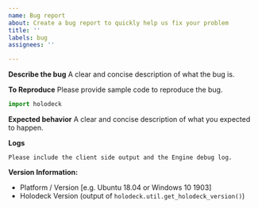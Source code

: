 ```yaml
---
name: Bug report
about: Create a bug report to quickly help us fix your problem
title: ''
labels: bug
assignees: ''

---
```


**Describe the bug**
A clear and concise description of what the bug is.

**To Reproduce**
Please provide sample code to reproduce the bug.
```python
import holodeck
```
**Expected behavior**
A clear and concise description of what you expected to happen.

**Logs**
```
Please include the client side output and the Engine debug log.
```
**Version Information:**
 - Platform / Version [e.g. Ubuntu 18.04 or Windows 10 1903]
 - Holodeck Version (output of `holodeck.util.get_holodeck_version()`)
